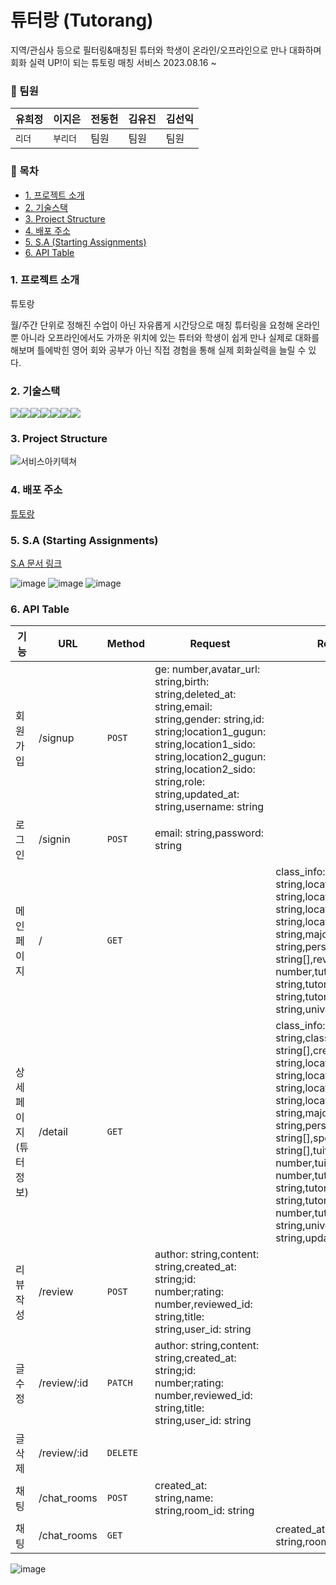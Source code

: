 # 튜터랑 (Tutorang)

지역/관심사 등으로 필터링&매칭된 튜터와 학생이 온라인/오프라인으로 만나 대화하며 회화 실력 UP!이 되는 튜토링 매칭 서비스
2023.08.16 ~

### 🧷 팀원

| 유희정 | 이지은   | 전동헌 | 김유진 | 김선익 |
| ------ | -------- | ------ | ------ | ------ |
| `리더` | `부리더` | 팀원   | 팀원   | 팀원   |

### 🧷 목차

- [1. 프로젝트 소개](#1-프로젝트-소개)
- [2. 기술스택](#2-기술스택)
- [3. Project Structure](#3-project-structure)
- [4. 배포 주소](#4-배포-주소)
- [5. S.A (Starting Assignments)](#5-sa-starting-assignments)
- [6. API Table](#6-api-table)

### 1. 프로젝트 소개

튜토랑

월/주간 단위로 정해진 수업이 아닌 자유롭게 시간당으로 매칭 튜터링을 요청해 온라인 뿐 아니라 오프라인에서도 가까운 위치에 있는 튜터와 학생이 쉽게 만나 실제로 대화를 해보며 틀에박힌 영어 회와 공부가 아닌 직접 경험을 통해 실제 회화실력을 늘릴 수 있다.

### 2. 기술스택

<img src="https://img.shields.io/badge/html-E34F26?style=for-the-badge&logo=html5&logoColor=white"><img src="https://img.shields.io/badge/typescript-3178C6?style=for-the-badge&logo=typescript&logoColor=white"><img src="https://img.shields.io/badge/react-61DAFB?style=for-the-badge&logo=react&logoColor=white"><img src="https://img.shields.io/badge/reactquery-FF4154?style=for-the-badge&logo=reactquery&logoColor=white"><img src="https://img.shields.io/badge/reactrouterdom-CA4245?style=for-the-badge&logo=reactrouter&logoColor=white"><img src="https://img.shields.io/badge/git-F05032?style=for-the-badge&logo=git&logoColor=white"><img src="https://img.shields.io/badge/styledcomponents-DB7093?style=for-the-badge&logo=styledcomponents&logoColor=white">

### 3. Project Structure

![서비스아키텍쳐](https://github.com/heejung-newheee/tutorang/assets/126348461/7548248c-f8ea-4578-8c03-d80cfa629386)

### 4. 배포 주소

[튜토랑](https://tutorang-s27g.vercel.app/)

### 5. S.A (Starting Assignments)

[S.A 문서 링크](https://www.notion.so/S-A-ac1f239de5c64a7aa37bd150da725204)

![image](https://github.com/heejung-newheee/tutorang/assets/126348461/874546d9-0031-496f-a8c9-80bffeee1f7a)
![image](https://github.com/heejung-newheee/tutorang/assets/126348461/512340ea-d4e1-462b-ba86-0198118a60b6)
![image](https://github.com/heejung-newheee/tutorang/assets/126348461/306e9a86-5820-41f2-8ff2-498878465594)

### 6. API Table

| 기능     | URL     | Method | Request | Response |
| -------- | ------- | ------ | ------- | -------- |
| 회원가입 | /signup | `POST` | ge: number,avatar_url: string,birth: string,deleted_at: string,email: string,gender: string,id: string;location1_gugun: string,location1_sido: string,location2_gugun: string,location2_sido: string,role: string,updated_at: string,username: string |     |
| 로그인 | /signin | `POST` | email: string,password: string | |
| 메인페이지 | / | `GET` | | class_info: string,location1_gugun: string,location1_sido: string,location2_gugun: string,location2_sido: string,major: string,personality: string[],review_count: number,tutor_id: string,tutor_img: string,tutor_name: string,university: string} |
|상세페이지(튜터정보) | /detail | `GET` | |class_info: string,class_level: string[],created_at: string,location1_gugun: string,location1_sido: string,location2_gugun: string,location2_sido: string,major: string,personality: string[],speaking_language: string[],tuition_fee_offline: number,tuition_fee_online: number,tutor_id: string,tutor_img: string,tutor_info_id: number,tutor_name: string,university: string,update: string} |
| 리뷰작성 | /review | `POST` |author: string,content: string,created_at: string;id: number;rating: number,reviewed_id: string,title: string,user_id: string | |
| 글수정 | /review/:id | `PATCH` | author: string,content: string,created_at: string;id: number;rating: number,reviewed_id: string,title: string,user_id: string | |
| 글삭제 | /review/:id | `DELETE` | | |
| 채팅 | /chat_rooms | `POST` | created_at: string,name: string,room_id: string | |
| 채팅 | /chat_rooms | `GET` | |  created_at: string,name: string,room_id: string|

![image](https://github.com/heejung-newheee/tutorang/assets/126348461/a174852a-7bce-4b90-84c5-5fe263ea5c19)
